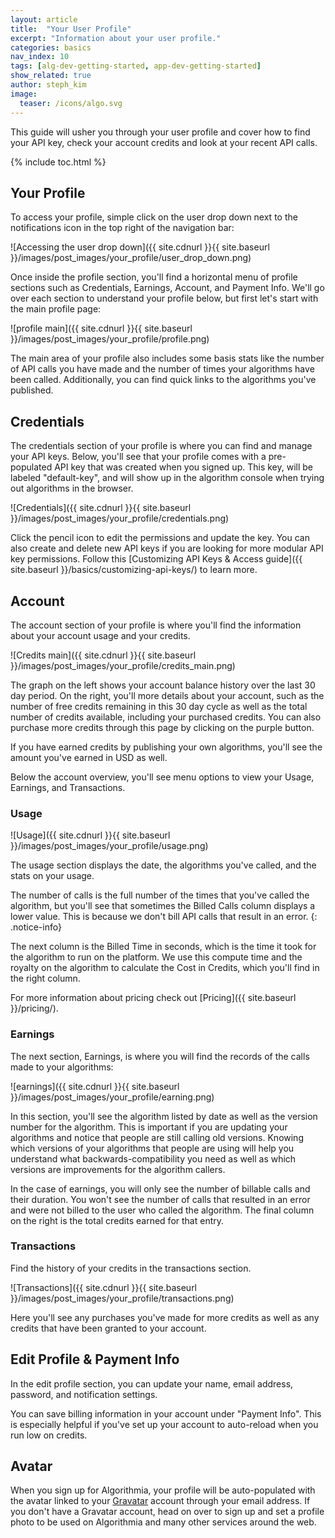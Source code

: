 ```yaml
---
layout: article
title:  "Your User Profile"
excerpt: "Information about your user profile."
categories: basics
nav_index: 10
tags: [alg-dev-getting-started, app-dev-getting-started]
show_related: true
author: steph_kim
image:
  teaser: /icons/algo.svg
---
```


This guide will usher you through your user profile and cover how to find your API key, check your account credits and look at your recent API calls.

{% include toc.html %}

## Your Profile

To access your profile, simple click on the user drop down next to the notifications icon in the top right of the navigation bar:

![Accessing the user drop down]({{ site.cdnurl }}{{ site.baseurl }}/images/post_images/your_profile/user_drop_down.png)

Once inside the profile section, you'll find a horizontal menu of profile sections such as Credentials, Earnings, Account, and Payment Info. We'll go over each section to understand your profile below, but first let's start with the main profile page:

![profile main]({{ site.cdnurl }}{{ site.baseurl }}/images/post_images/your_profile/profile.png)

The main area of your profile also includes some basis stats like the number of API calls you have made and the number of times your algorithms have been called. Additionally, you can find quick links to the algorithms you've published.

## Credentials

The credentials section of your profile is where you can find and manage your API keys. Below, you'll see that your profile comes with a pre-populated API key that was created when you signed up. This key, will be labeled "default-key", and will show up in the algorithm console when trying out algorithms in the browser.

![Credentials]({{ site.cdnurl }}{{ site.baseurl }}/images/post_images/your_profile/credentials.png)

Click the pencil icon to edit the permissions and update the key. You can also create and delete new API keys if you are looking for more modular API key permissions. Follow this [Customizing API Keys & Access guide]({{ site.baseurl }}/basics/customizing-api-keys/) to learn more.

## Account

The account section of your profile is where you'll find the information about your account usage and your credits.

![Credits main]({{ site.cdnurl }}{{ site.baseurl }}/images/post_images/your_profile/credits_main.png)

The graph on the left shows your account balance history over the last 30 day period. On the right, you'll more details about your account, such as the number of free credits remaining in this 30 day cycle as well as the total number of credits available, including your purchased credits. You can also purchase more credits through this page by clicking on the purple button.

If you have earned credits by publishing your own algorithms, you'll see the amount you've earned in USD as well.

Below the account overview, you'll see menu options to view your Usage, Earnings, and Transactions.

### Usage
![Usage]({{ site.cdnurl }}{{ site.baseurl }}/images/post_images/your_profile/usage.png)

The usage section displays the date, the algorithms you've called, and the stats on your usage.

The number of calls is the full number of the times that you've called the algorithm, but you'll see that sometimes the Billed Calls column displays a lower value. This is because we don't bill API calls that result in an error.
{: .notice-info}

The next column is the Billed Time in seconds, which is the time it took for the algorithm to run on the platform. We use this compute time and the royalty on the algorithm to calculate the Cost in Credits, which you'll find in the right column.

For more information about pricing check out [Pricing]({{ site.baseurl }}/pricing/).

### Earnings

The next section, Earnings, is where you will find the records of the calls made to your algorithms:

![earnings]({{ site.cdnurl }}{{ site.baseurl }}/images/post_images/your_profile/earning.png)

In this section, you'll see the algorithm listed by date as well as the version number for the algorithm. This is important if you are updating your algorithms and notice that people are still calling old versions. Knowing which versions of your algorithms that people are using will help you understand what backwards-compatibility you need as well as which versions are improvements for the algorithm callers.

In the case of earnings, you will only see the number of billable calls and their duration. You won't see the number of calls that resulted in an error and were not billed to the user who called the algorithm. The final column on the right is the total credits earned for that entry.

### Transactions

Find the history of your credits in the transactions section.

![Transactions]({{ site.cdnurl }}{{ site.baseurl }}/images/post_images/your_profile/transactions.png)

Here you'll see any purchases you've made for more credits as well as any credits that have been granted to your account.

## Edit Profile & Payment Info

In the edit profile section, you can update your name, email address, password, and notification settings.

You can save billing information in your account under "Payment Info". This is especially helpful if you've set up your account to auto-reload when you run low on credits.

## Avatar

When you sign up for Algorithmia, your profile will be auto-populated with the avatar linked to your [Gravatar](https://gravatar.com) account through your email address. If you don't have a Gravatar account, head on over to sign up and set a profile photo to be used on Algorithmia and many other services around the web.
